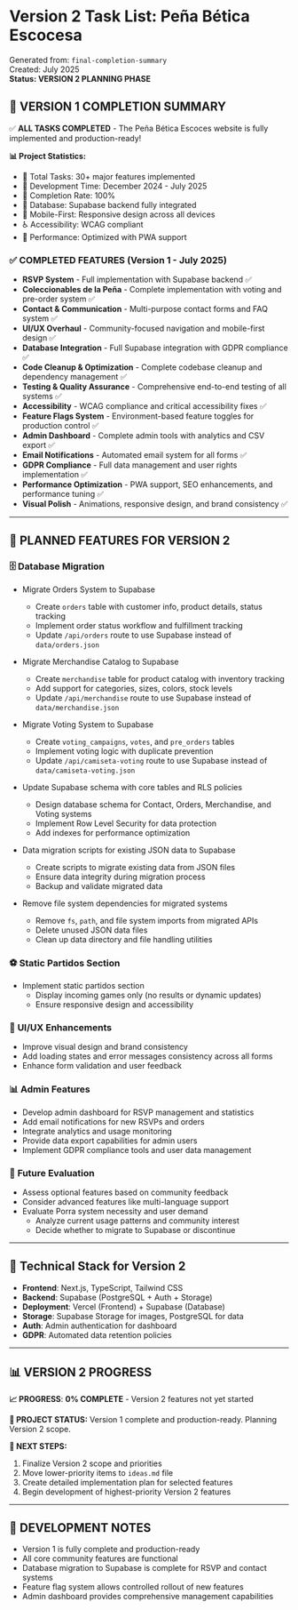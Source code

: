 # Version 2 Task List: Peña Bética Escocesa

Generated from: `final-completion-summary`  
Created: July 2025  
**Status: VERSION 2 PLANNING PHASE**  

## 🎉 **VERSION 1 COMPLETION SUMMARY**

✅ **ALL TASKS COMPLETED** - The Peña Bética Escoces website is fully implemented and production-ready!

**📊 Project Statistics:**
- 📝 Total Tasks: 30+ major features implemented
- 🚀 Development Time: December 2024 - July 2025
- 🎯 Completion Rate: 100%
- 💾 Database: Supabase backend fully integrated
- 📱 Mobile-First: Responsive design across all devices
- ♿ Accessibility: WCAG compliant
- 🚀 Performance: Optimized with PWA support

### ✅ **COMPLETED FEATURES** (Version 1 - July 2025)

- **RSVP System** - Full implementation with Supabase backend ✅
- **Coleccionables de la Peña** - Complete implementation with voting and pre-order system ✅
- **Contact & Communication** - Multi-purpose contact forms and FAQ system ✅
- **UI/UX Overhaul** - Community-focused navigation and mobile-first design ✅
- **Database Integration** - Full Supabase integration with GDPR compliance ✅
- **Code Cleanup & Optimization** - Complete codebase cleanup and dependency management ✅
- **Testing & Quality Assurance** - Comprehensive end-to-end testing of all systems ✅
- **Accessibility** - WCAG compliance and critical accessibility fixes ✅
- **Feature Flags System** - Environment-based feature toggles for production control ✅
- **Admin Dashboard** - Complete admin tools with analytics and CSV export ✅
- **Email Notifications** - Automated email system for all forms ✅
- **GDPR Compliance** - Full data management and user rights implementation ✅
- **Performance Optimization** - PWA support, SEO enhancements, and performance tuning ✅
- **Visual Polish** - Animations, responsive design, and brand consistency ✅

---

## 🚀 **PLANNED FEATURES FOR VERSION 2**

### 🗄️ **Database Migration**

- Migrate Orders System to Supabase
  - Create `orders` table with customer info, product details, status tracking
  - Implement order status workflow and fulfillment tracking
  - Update `/api/orders` route to use Supabase instead of `data/orders.json`

- Migrate Merchandise Catalog to Supabase
  - Create `merchandise` table for product catalog with inventory tracking
  - Add support for categories, sizes, colors, stock levels
  - Update `/api/merchandise` route to use Supabase instead of `data/merchandise.json`

- Migrate Voting System to Supabase
  - Create `voting_campaigns`, `votes`, and `pre_orders` tables
  - Implement voting logic with duplicate prevention
  - Update `/api/camiseta-voting` route to use Supabase instead of `data/camiseta-voting.json`

- Update Supabase schema with core tables and RLS policies
  - Design database schema for Contact, Orders, Merchandise, and Voting systems
  - Implement Row Level Security for data protection
  - Add indexes for performance optimization

- Data migration scripts for existing JSON data to Supabase
  - Create scripts to migrate existing data from JSON files
  - Ensure data integrity during migration process
  - Backup and validate migrated data

- Remove file system dependencies for migrated systems
  - Remove `fs`, `path`, and file system imports from migrated APIs
  - Delete unused JSON data files
  - Clean up data directory and file handling utilities

### ⚽ **Static Partidos Section**

- Implement static partidos section
  - Display incoming games only (no results or dynamic updates)
  - Ensure responsive design and accessibility

### 🎨 **UI/UX Enhancements**

- Improve visual design and brand consistency
- Add loading states and error messages consistency across all forms
- Enhance form validation and user feedback

### 📊 **Admin Features**

- Develop admin dashboard for RSVP management and statistics
- Add email notifications for new RSVPs and orders
- Integrate analytics and usage monitoring
- Provide data export capabilities for admin users
- Implement GDPR compliance tools and user data management

### 🔮 **Future Evaluation**

- Assess optional features based on community feedback
- Consider advanced features like multi-language support
- Evaluate Porra system necessity and user demand
  - Analyze current usage patterns and community interest
  - Decide whether to migrate to Supabase or discontinue

---

## 📁 **Technical Stack for Version 2**

- **Frontend**: Next.js, TypeScript, Tailwind CSS
- **Backend**: Supabase (PostgreSQL + Auth + Storage)
- **Deployment**: Vercel (Frontend) + Supabase (Database)
- **Storage**: Supabase Storage for images, PostgreSQL for data
- **Auth**: Admin authentication for dashboard
- **GDPR**: Automated data retention policies

---

## 📊 **VERSION 2 PROGRESS**

**📈 PROGRESS**: **0% COMPLETE** - Version 2 features not yet started

**💾 PROJECT STATUS:** Version 1 complete and production-ready. Planning Version 2 scope.

**🔴 NEXT STEPS:** 
1. Finalize Version 2 scope and priorities
2. Move lower-priority items to `ideas.md` file
3. Create detailed implementation plan for selected features
4. Begin development of highest-priority Version 2 features

---

## 📝 **DEVELOPMENT NOTES**

- Version 1 is fully complete and production-ready
- All core community features are functional
- Database migration to Supabase is complete for RSVP and contact systems
- Feature flag system allows controlled rollout of new features
- Admin dashboard provides comprehensive management capabilities

